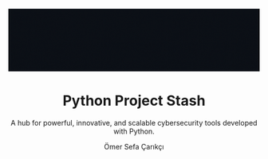 <p align="center">
  <img src="https://github.com/omersefacarikci/omersefacarikci/blob/main/img/pythonbanner.gif" alt="Banner" />
</p>

<h1 align="center">Python Project Stash</h1>

<p align="center">
  A hub for powerful, innovative, and scalable cybersecurity tools developed with Python.
</p>

<p align="center">
  Ömer Sefa Çarıkçı
</p>
